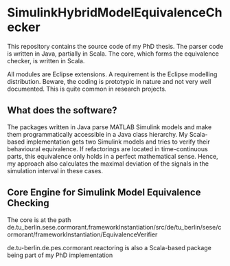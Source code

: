 # SimulinkHybridModelEquivalenceChecker
This repository contains the source code of my PhD thesis. The parser code is written in Java, partially in Scala. 
The core, which forms the equivalence checker, is written in Scala.

All modules are Eclipse extensions. A requirement is the Eclipse modelling distribution.
Beware, the coding is prototypic in nature and not very well documented. This is quite common in research projects.

## What does the software?
The packages written in Java parse MATLAB Simulink models and make them programmatically accessible in a Java class hierarchy. My Scala-based implementation gets two Simulink models and tries to verify their behavioural equivalence. If refactorings are located in time-continuous parts, this equivalence only holds in a perfect mathematical sense. Hence, my approach also calculates the maximal deviation of the signals in the simulation interval in these cases.

## Core Engine for Simulink Model Equivalence Checking

The core is at the path de.tu_berlin.sese.cormorant.frameworkInstantiation/src/de/tu_berlin/sese/cormorant/frameworkInstantiation/EquivalenceVerifier

de.tu-berlin.de.pes.cormorant.reactoring is also a Scala-based package being part of my PhD implementation
